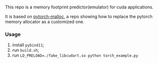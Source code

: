 This repo is a memory footprint predictor(emulator) for cuda applications.

It is based on [pytorch-malloc](https://github.com/zhuzilin/pytorch-malloc/), a repo showing how to replace the pytorch memory allocator as a customized one.

### Usage

1. install ``pybind11``;
2. run ``build.sh``;
3. run ``LD_PRELOAD=./fake_libcudart.so python torch_example.py``
